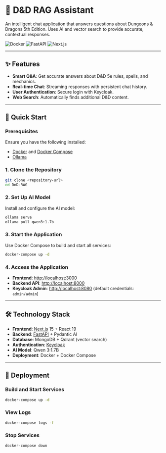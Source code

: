 # 🐉 D&D RAG Assistant

An intelligent chat application that answers questions about Dungeons & Dragons 5th Edition. Uses AI and vector search to provide accurate, contextual responses.

![Docker](https://img.shields.io/badge/Docker-Ready-blue) ![FastAPI](https://img.shields.io/badge/FastAPI-Framework-green) ![Next.js](https://img.shields.io/badge/Next.js-Frontend-lightgrey)

---

## ✨ Features

- **Smart Q&A**: Get accurate answers about D&D 5e rules, spells, and mechanics.
- **Real-time Chat**: Streaming responses with persistent chat history.
- **User Authentication**: Secure login with Keycloak.
- **Web Search**: Automatically finds additional D&D content.

---

## 🚀 Quick Start

### Prerequisites

Ensure you have the following installed:
- [Docker](https://www.docker.com/) and [Docker Compose](https://docs.docker.com/compose/)
- [Ollama](https://ollama.ai/)

### 1. Clone the Repository

```bash
git clone <repository-url>
cd DnD-RAG
```

### 2. Set Up AI Model

Install and configure the AI model:

```bash
ollama serve
ollama pull qwen3:1.7b
```

### 3. Start the Application

Use Docker Compose to build and start all services:

```bash
docker-compose up -d
```

### 4. Access the Application

- **Frontend**: [http://localhost:3000](http://localhost:3000)
- **Backend API**: [http://localhost:8000](http://localhost:8000)
- **Keycloak Admin**: [http://localhost:8080](http://localhost:8080) (default credentials: `admin/admin`)

---

## 🛠️ Technology Stack

- **Frontend**: [Next.js](https://nextjs.org/) 15 + React 19
- **Backend**: [FastAPI](https://fastapi.tiangolo.com/) + Pydantic AI
- **Database**: MongoDB + Qdrant (vector search)
- **Authentication**: [Keycloak](https://www.keycloak.org/)
- **AI Model**: Qwen 3:1.7B
- **Deployment**: Docker + Docker Compose

---

## 🐳 Deployment

### Build and Start Services

```bash
docker-compose up -d
```

### View Logs

```bash
docker-compose logs -f
```

### Stop Services

```bash
docker-compose down
```